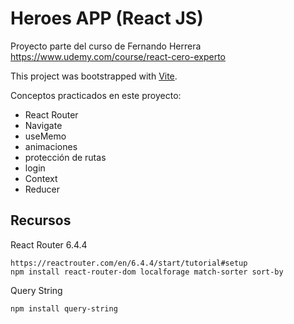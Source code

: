 # Heroes APP (React JS)

Proyecto parte del curso de Fernando Herrera https://www.udemy.com/course/react-cero-experto

This project was bootstrapped with [Vite](https://vitejs.dev/guide/).

Conceptos practicados en este proyecto:

- React Router
- Navigate
- useMemo
- animaciones
- protección de rutas
- login
- Context
- Reducer
 

## Recursos
 
React Router 6.4.4
```
https://reactrouter.com/en/6.4.4/start/tutorial#setup
npm install react-router-dom localforage match-sorter sort-by
``` 

Query String
```
npm install query-string
```
